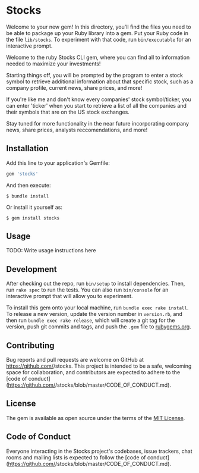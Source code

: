 # Stocks

Welcome to your new gem! In this directory, you'll find the files you need to be able to package up your Ruby library into a gem. Put your Ruby code in the file `lib/stocks`. To experiment with that code, run `bin/executable` for an interactive prompt.

Welcome to the ruby Stocks CLI gem, where you can find all to information needed to maximize your investments!

Starting things off, you will be prompted by the program to enter a stock symbol to retrieve additional information about that specific stock, such as a company profile, current news, share prices, and more!

If you're like me and don't know every companies' stock symbol/ticker, you can enter 'ticker' when you start to retrieve a list of all the companies and their symbols that are on the US stock exchanges.

Stay tuned for more functionality in the near future incorporating company news, share prices, analysts reccomendations, and more!

## Installation

Add this line to your application's Gemfile:

```ruby
gem 'stocks'
```

And then execute:

    $ bundle install

Or install it yourself as:

    $ gem install stocks

## Usage

TODO: Write usage instructions here

## Development

After checking out the repo, run `bin/setup` to install dependencies. Then, run `rake spec` to run the tests. You can also run `bin/console` for an interactive prompt that will allow you to experiment.

To install this gem onto your local machine, run `bundle exec rake install`. To release a new version, update the version number in `version.rb`, and then run `bundle exec rake release`, which will create a git tag for the version, push git commits and tags, and push the `.gem` file to [rubygems.org](https://rubygems.org).

## Contributing

Bug reports and pull requests are welcome on GitHub at https://github.com/<github username>/stocks. This project is intended to be a safe, welcoming space for collaboration, and contributors are expected to adhere to the [code of conduct](https://github.com/<github username>/stocks/blob/master/CODE_OF_CONDUCT.md).


## License

The gem is available as open source under the terms of the [MIT License](https://opensource.org/licenses/MIT).

## Code of Conduct

Everyone interacting in the Stocks project's codebases, issue trackers, chat rooms and mailing lists is expected to follow the [code of conduct](https://github.com/<github username>/stocks/blob/master/CODE_OF_CONDUCT.md).
